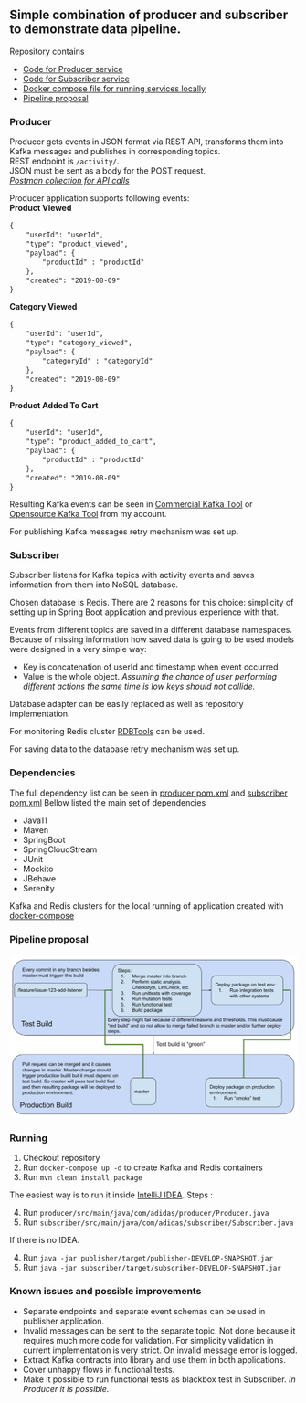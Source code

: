 
## Simple combination of producer and subscriber to demonstrate data pipeline.  

Repository contains
- [Code for Producer service](https://github.com/santik/adidas-producer-consumer#producer)
- [Code for Subscriber service](https://github.com/santik/adidas-producer-consumer#subscriber)
- [Docker compose  file for running services locally](https://github.com/santik/adidas-producer-consumer/blob/master/docker-compose.yml)
- [Pipeline proposal](https://github.com/santik/adidas-producer-consumer#pipeline-proposal)
  
### Producer  
Producer gets events in JSON format via REST API, transforms them into Kafka messages and publishes in corresponding topics.  
REST endpoint is `/activity/`.   
JSON must be sent as a body for the POST request.  
*[Postman collection for API calls](https://github.com/santik/adidas-producer-consumer/blob/master/adidas_activity.postman_collection.json)*
  
Producer application supports following events:  
**Product Viewed**  
```
{
	"userId": "userId",
	"type": "product_viewed",
	"payload": { 
		"productId" : "productId"
	},
	"created": "2019-08-09"
}  
``` 
**Category Viewed**  
```
{
	"userId": "userId",
	"type": "category_viewed",
	"payload": { 
		"categoryId" : "categoryId"
	},
	"created": "2019-08-09"
}  
``` 
**Product Added To Cart**  
```
{
	"userId": "userId",
	"type": "product_added_to_cart",
	"payload": { 
		"productId" : "productId"
	},
	"created": "2019-08-09"
}  
``` 
Resulting Kafka events can be seen in [Commercial Kafka Tool](http://www.kafkatool.com/) or [Opensource Kafka Tool](https://github.com/santik/kafkatool) from my account.

For publishing Kafka messages retry mechanism was set up. 

### Subscriber   
Subscriber listens for Kafka topics with activity events and saves information from them into NoSQL database. 

Chosen database is Redis.
There are 2 reasons for this choice: simplicity of setting up in Spring Boot application and previous experience with that.
  
Events from different topics are saved in a different database namespaces.  
Because of missing information how saved data is going to be used models were designed in a very simple way:

 - Key is concatenation of userId and timestamp when event occurred
 - Value is the whole object. 
 *Assuming the chance of user performing different actions the same time is low keys should not collide.*  
 
Database adapter can be easily replaced as well as repository implementation. 

For monitoring Redis cluster [RDBTools](https://rdbtools.com)  can be used. 

For saving data to the database retry mechanism was set up. 

### Dependencies
The full dependency list can be seen in [producer pom.xml](https://github.com/santik/adidas-producer-consumer/blob/master/producer/pom.xml)  and [subscriber pom.xml](https://github.com/santik/adidas-producer-consumer/blob/master/subscriber/pom.xml)
Bellow listed the main set of dependencies

 - Java11
 - Maven
 - SpringBoot
 - SpringCloudStream
 - JUnit
 - Mockito
 - JBehave
 - Serenity
 
 Kafka and Redis clusters for the local running of application created with [docker-compose](https://github.com/santik/adidas-producer-consumer/blob/master/docker-compose.yml) 

### Pipeline proposal

![](https://github.com/santik/adidas-producer-consumer/blob/master/pipeline.svg)

### Running

 1. Checkout repository
 2. Run `docker-compose up -d` to create Kafka and Redis containers
 3. Run `mvn clean install package`

The easiest way is to run it inside [IntelliJ IDEA](https://www.jetbrains.com/idea/). 
Steps :

 4. Run `producer/src/main/java/com/adidas/producer/Producer.java`
 5. Run `subscriber/src/main/java/com/adidas/subscriber/Subscriber.java`

If there is no IDEA. 

 4. Run `java -jar publisher/target/publisher-DEVELOP-SNAPSHOT.jar` 
 5. Run `java -jar subscriber/target/subscriber-DEVELOP-SNAPSHOT.jar`
 
 ### Known issues and possible improvements
  - Separate endpoints and separate event schemas can be used in publisher application.
  - Invalid messages can be sent to the separate topic. Not done because it requires much more code for validation. For simplicity validation in current implementation is very strict. On invalid message error is logged.
  - Extract Kafka contracts into library and use them in both applications.
  - Cover unhappy flows in functional tests.
  - Make it possible to run functional tests as blackbox test in Subscriber. *In Producer it is possible.*